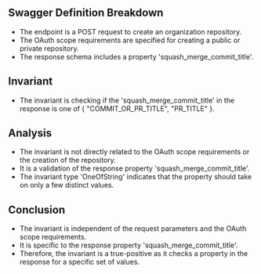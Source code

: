 ## Swagger Definition Breakdown
- The endpoint is a POST request to create an organization repository.
- The OAuth scope requirements are specified for creating a public or private repository.
- The response schema includes a property 'squash_merge_commit_title'.

## Invariant
- The invariant is checking if the 'squash_merge_commit_title' in the response is one of { "COMMIT_OR_PR_TITLE", "PR_TITLE" }.

## Analysis
- The invariant is not directly related to the OAuth scope requirements or the creation of the repository.
- It is a validation of the response property 'squash_merge_commit_title'.
- The invariant type 'OneOfString' indicates that the property should take on only a few distinct values.

## Conclusion
- The invariant is independent of the request parameters and the OAuth scope requirements.
- It is specific to the response property 'squash_merge_commit_title'.
- Therefore, the invariant is a true-positive as it checks a property in the response for a specific set of values.
